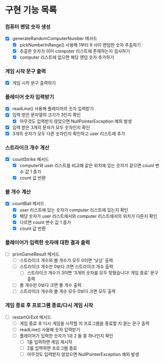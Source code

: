 # 구현 기능 목록

### 컴퓨터 랜덤 숫자 생성
- [x] generateRandomComputerNumber 메서드
  - [x] pickNumberInRange() 사용해 1부터 9 사이 랜덤한 숫자 추출하기
  - [x] 추출한 숫자가 이미 computer 리스트에 존재하는지 검사하기
  - [x] computer 리스트에 없으면 해당 랜덤 숫자 추가하기

### 게임 시작 문구 출력
- [x] 게임 시작 문구 출력하기

### 플레이어 숫자 입력받기
- [x] readLine() 사용해 플레이어의 숫자 입력받기
- [x] 입력 받은 문자열의 크기가 3인지 확인
  - [x] 아무것도 입력받지 않았으면 NullPointerException 예외 발생
- [x] 입력 받은 3개의 문자가 모두 숫자인지 확인
- [x] 3개의 숫자가 모두 다른 숫자인지 확인하고 user 리스트에 추가

### 스트라이크 개수 계산
- [x] countStrike 메서드
  - [x] computer와 user 리스트를 비교해 같은 위치에 있는 숫자가 같으면 count 변수 값 1 증가
  - [x] count 값 반환

### 볼 개수 계산
- [x] countBall 메서드
  - [x] user 리스트에 있는 숫자가 computer 리스트에 있는지 확인
  - [x] 해당 숫자가 user 리스트에서와 computer 리스트에서의 위치가 다른지 확인
  - [x] 다르면 count 변수 값 1 증가
  - [x] count 값 반환

### 플레이어가 입력한 숫자에 대한 결과 출력
- [ ] printGameResult 메서드
  - [ ] 스트라이크 개수와 볼 개수가 모두 0이면 '낫싱' 출력
  - [ ] 스트라이크 개수만 0보다 크면 스트라이크 개수 출력
    - [ ] 스트라이크 개수가 3이면 '3개의 숫자를 모두 맞혔습니다! 게임 종료' 문구 출력
  - [ ] 볼 개수만 0보다 크면 볼 개수 출력
  - [ ] 스트라이크 개수와 볼 개수 모두 0보다 크면 모두 출력

### 게임 종료 후 프로그램 종료/다시 게임 시작
- [ ] restartOrExit 메서드
  - [ ] 게임 종료 후 다시 게임을 시작할 지 프로그램을 종료할 지 묻는 문구 출력
  - [ ] readLine() 사용해 숫자 입력받기
  - [ ] 플레이어가 입력한 숫자가 1과 2 둘 중 하나인지 확인
    - [ ] 1을 입력하면 게임 재시작
    - [ ] 2를 입력하면 프로그램 종료
    - [ ] 아무것도 입력받지 않았으면 NullPointerException 예외 발생